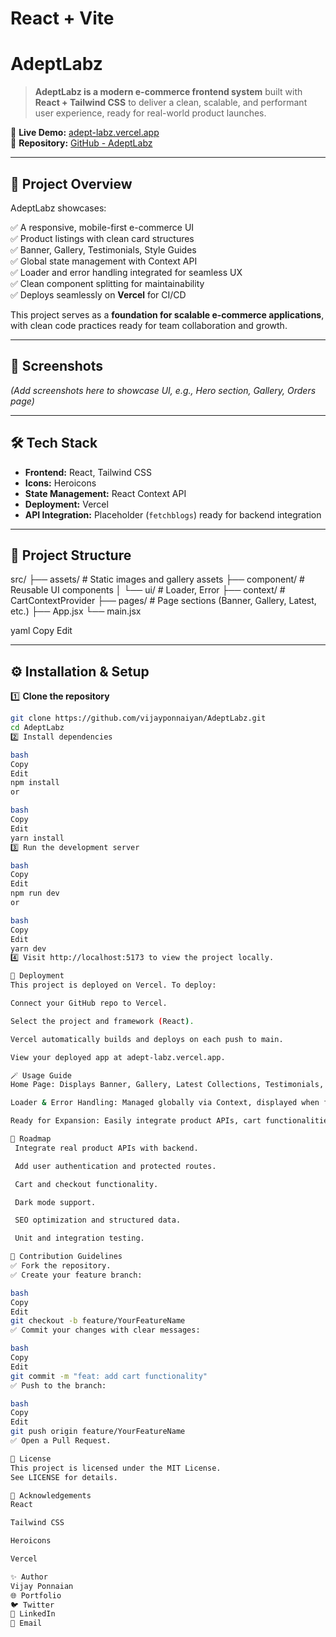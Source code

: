 # React + Vite



# AdeptLabz

> **AdeptLabz is a modern e-commerce frontend system** built with **React + Tailwind CSS** to deliver a clean, scalable, and performant user experience, ready for real-world product launches.

🔗 **Live Demo:** [adept-labz.vercel.app](https://adept-labz.vercel.app/)  
🔗 **Repository:** [GitHub - AdeptLabz](https://github.com/vijayponnaiyan/AdeptLabz.git)

---

## 🚀 Project Overview

AdeptLabz showcases:

✅ A responsive, mobile-first e-commerce UI  
✅ Product listings with clean card structures  
✅ Banner, Gallery, Testimonials, Style Guides  
✅ Global state management with Context API  
✅ Loader and error handling integrated for seamless UX  
✅ Clean component splitting for maintainability  
✅ Deploys seamlessly on **Vercel** for CI/CD

This project serves as a **foundation for scalable e-commerce applications**, with clean code practices ready for team collaboration and growth.

---

## 📸 Screenshots

*(Add screenshots here to showcase UI, e.g., Hero section, Gallery, Orders page)*

---

## 🛠️ Tech Stack

- **Frontend:** React, Tailwind CSS
- **Icons:** Heroicons
- **State Management:** React Context API
- **Deployment:** Vercel
- **API Integration:** Placeholder (`fetchblogs`) ready for backend integration

---

## 📂 Project Structure

src/
├── assets/ # Static images and gallery assets
├── component/ # Reusable UI components
│ └── ui/ # Loader, Error
├── context/ # CartContextProvider
├── pages/ # Page sections (Banner, Gallery, Latest, etc.)
├── App.jsx
└── main.jsx

yaml
Copy
Edit

---

## ⚙️ Installation & Setup

1️⃣ **Clone the repository**
```bash
git clone https://github.com/vijayponnaiyan/AdeptLabz.git
cd AdeptLabz
2️⃣ Install dependencies

bash
Copy
Edit
npm install
or

bash
Copy
Edit
yarn install
3️⃣ Run the development server

bash
Copy
Edit
npm run dev
or

bash
Copy
Edit
yarn dev
4️⃣ Visit http://localhost:5173 to view the project locally.

🚀 Deployment
This project is deployed on Vercel. To deploy:

Connect your GitHub repo to Vercel.

Select the project and framework (React).

Vercel automatically builds and deploys on each push to main.

View your deployed app at adept-labz.vercel.app.

🪄 Usage Guide
Home Page: Displays Banner, Gallery, Latest Collections, Testimonials, and Style Guides.

Loader & Error Handling: Managed globally via Context, displayed when fetching data.

Ready for Expansion: Easily integrate product APIs, cart functionalities, and payment gateways.

🚦 Roadmap
 Integrate real product APIs with backend.

 Add user authentication and protected routes.

 Cart and checkout functionality.

 Dark mode support.

 SEO optimization and structured data.

 Unit and integration testing.

🤝 Contribution Guidelines
✅ Fork the repository.
✅ Create your feature branch:

bash
Copy
Edit
git checkout -b feature/YourFeatureName
✅ Commit your changes with clear messages:

bash
Copy
Edit
git commit -m "feat: add cart functionality"
✅ Push to the branch:

bash
Copy
Edit
git push origin feature/YourFeatureName
✅ Open a Pull Request.

📄 License
This project is licensed under the MIT License.
See LICENSE for details.

🙌 Acknowledgements
React

Tailwind CSS

Heroicons

Vercel

✨ Author
Vijay Ponnaian
🌐 Portfolio
🐦 Twitter
💼 LinkedIn
📧 Email






